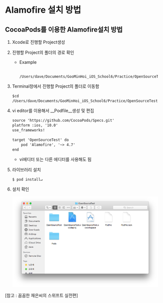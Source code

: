 # Alamofire 설치 방법

## CocoaPods를 이용한 Alamofire설치 방법

1. Xcode로 진행할 Project생성

2. 진행할 Project의 폴더의 경로 확인
	* Example
	
	  ```
	  	/Users/dave/Documents/GooMinHoi_iOS_School6/Practice/OpenSourceTest/
	  ```
	   
 
3. Terminal창에서 진행할 Project의 폴더로 이동함

	```
	$cd /Users/dave/Documents/GooMinHoi_iOS_School6/Practice/OpenSourceTest/
	
	```
 
4. vi editor를 이용해서 __Podfile__생성 및 편집

	```
	source 'https://github.com/CocoaPods/Specs.git'
	platform :ios, '10.0'
	use_frameworks!

	target 'OpenSourceTest' do
        pod 'Alamofire', '~> 4.7'
	end
	```
	* vi에디터 또는 다른 에디터를 사용해도 됨
 
5. 라이브러리 설치
	
	```
	$ pod install↵
	```

 
6. 설치 확인

	![](/Img/folderImage.png)
	

[참고 : 꼼꼼한 재은씨의 스위프트 실전편]